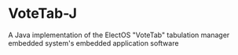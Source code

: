 # VoteTab-J
A Java implementation of the ElectOS "VoteTab" tabulation manager embedded system's embedded application software
